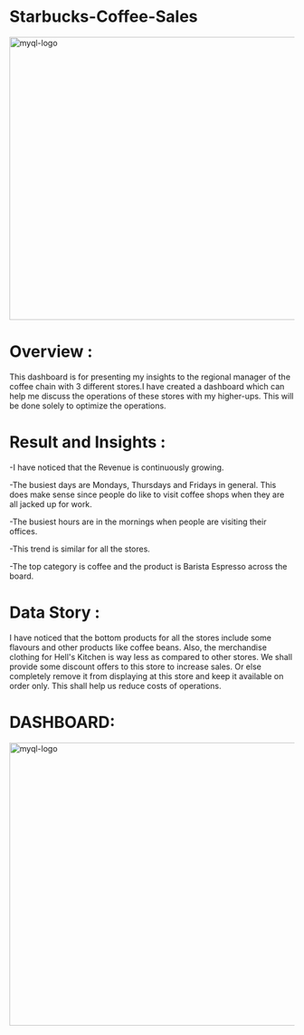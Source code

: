 # Starbucks-Coffee-Sales
<img src="https://github.com/Omgadakhgithub/Starbucks-Coffee-Sales/blob/61aac5e5365c545963f7bab880861eb39f8bcd43/Coffee%20image.jpeg" alt="myql-logo" width="1000" height="500"/>

# Overview :

This dashboard is for presenting my insights to the regional manager of the coffee chain with 3 different stores.I have created a dashboard which can help me discuss the operations of these stores with my higher-ups. This will be done solely to optimize the operations.

# Result and Insights :
-I have noticed that the Revenue is continuously growing.

-The busiest days are Mondays, Thursdays and Fridays in general. This does make sense since people do like to visit coffee shops when they are all jacked up for work.

-The busiest hours are in the mornings when people are visiting their offices.

-This trend is similar for all the stores.

-The top category is coffee and the product is Barista Espresso across the board.

# Data Story :
I have noticed that the bottom products for all the stores include some flavours and other products like coffee beans. Also, the merchandise clothing for Hell's Kitchen is way less as compared to other stores. We shall provide some discount offers to this store to increase sales. Or else completely remove it from displaying at this store and keep it available on order only. This shall help us reduce costs of operations.


# DASHBOARD:

<img src="https://github.com/Omgadakhgithub/Starbucks-Coffee-Sales/blob/cf0a9f455e7778dc3a22d8244da02d67711fdd92/Coffee%20Dashboard%20Image.jpg" alt="myql-logo" width="1000" height="500"/>
